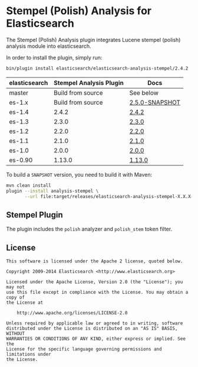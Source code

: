 Stempel (Polish) Analysis for Elasticsearch
==================================

The Stempel (Polish) Analysis plugin integrates Lucene stempel (polish) analysis module into elasticsearch.

In order to install the plugin, simply run: 

```sh
bin/plugin install elasticsearch/elasticsearch-analysis-stempel/2.4.2
```

| elasticsearch |  Stempel Analysis Plugin  |   Docs     |  
|---------------|-----------------------|------------|
| master        |  Build from source    | See below  |
| es-1.x        |  Build from source    | [2.5.0-SNAPSHOT](https://github.com/elasticsearch/elasticsearch-analysis-stempel/tree/es-1.x/#version-250-snapshot-for-elasticsearch-1x)  |
|    es-1.4              |     2.4.2         | [2.4.2](https://github.com/elasticsearch/elasticsearch-analysis-stempel/tree/v2.4.2/#version-242-for-elasticsearch-14)                  |
| es-1.3        |  2.3.0                | [2.3.0](https://github.com/elasticsearch/elasticsearch-analysis-stempel/tree/v2.3.0/#stempel-polish-analysis-for-elasticsearch)  |
| es-1.2        |  2.2.0                | [2.2.0](https://github.com/elasticsearch/elasticsearch-analysis-stempel/tree/v2.2.0/#stempel-polish-analysis-for-elasticsearch)  |
| es-1.1        |  2.1.0                | [2.1.0](https://github.com/elasticsearch/elasticsearch-analysis-stempel/tree/v2.1.0/#stempel-polish-analysis-for-elasticsearch)  |
| es-1.0        |  2.0.0                | [2.0.0](https://github.com/elasticsearch/elasticsearch-analysis-stempel/tree/v2.0.0/#stempel-polish-analysis-for-elasticsearch)  |
| es-0.90       |  1.13.0               | [1.13.0](https://github.com/elasticsearch/elasticsearch-analysis-stempel/tree/v1.13.0/#stempel-polish-analysis-for-elasticsearch)  |

To build a `SNAPSHOT` version, you need to build it with Maven:

```bash
mvn clean install
plugin --install analysis-stempel \
       --url file:target/releases/elasticsearch-analysis-stempel-X.X.X-SNAPSHOT.zip
```

Stempel Plugin
-----------------

The plugin includes the `polish` analyzer and `polish_stem` token filter.

License
-------

    This software is licensed under the Apache 2 license, quoted below.

    Copyright 2009-2014 Elasticsearch <http://www.elasticsearch.org>

    Licensed under the Apache License, Version 2.0 (the "License"); you may not
    use this file except in compliance with the License. You may obtain a copy of
    the License at

        http://www.apache.org/licenses/LICENSE-2.0

    Unless required by applicable law or agreed to in writing, software
    distributed under the License is distributed on an "AS IS" BASIS, WITHOUT
    WARRANTIES OR CONDITIONS OF ANY KIND, either express or implied. See the
    License for the specific language governing permissions and limitations under
    the License.
